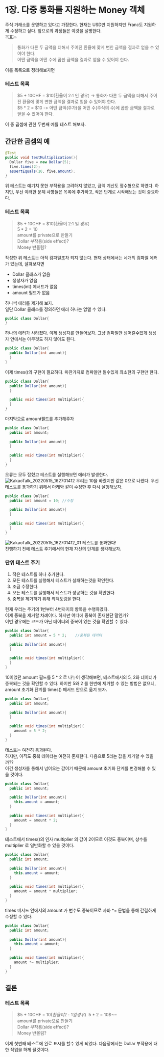 # 1장. 다중 통화를 지원하는 Money 객체
주식 거래소를 운영하고 있다고 가정한다. 현재는 USD만 지원하지만 Franc도 지원하게 수정하고 싶다. 앞으로의 과정들은 이것을 설명한다.  
목표는
> 통화가 다른 두 금액을 더해서 주어진 환율에 맞게 변한 금액을 결과로 얻을 수 있어야 한다.  
> 어떤 금액을 어떤 수에 곱한 금액을 결과로 얻을 수 있어야 한다.

이를 목록으로 정리해보자면
### 테스트 목록
> $5 + 10CHF = $10(환율이 2:1 인 경우) -> 통화가 다른 두 금액을 더해서 주어진 환율에 맞게 변한 금액을 결과로 얻을 수 있어야 한다.  
> $5 * 2 = $10 -> 어떤 금액(주가)을 어떤 수(주식의 수)에 곱한 금액을 결과로 얻을 수 있어야 한다.

이 중 곱셈에 관한 두번째 예를 테스트 해보자.

## 간단한 곱셈의 예
```JAVA
@Test
public void testMultiplication(){
  Dollar five = new Dollar(5);
  five.times(2);
  assertEquals(10, five.amount);
}
```
위 테스트는 예기치 못한 부작용을 고려하지 않았고, 금액 계산도 정수형으로 하였다. 
하지만, 우선 이러한 문제 사항들은 목록에 추가하고, 작은 단계로 시작해보는 것이 중요하다.  
### 테스트 목록
> $5 + 10CHF = $10(환율이 2:1 일 경우)  
> $5 * 2 = 10$  
> amount를 private으로 만들기  
> Dollar 부작용(side effect)?  
> Money 반올림?

작성한 위 테스트는 아직 컴파일조차 되지 않는다. 현재 상태에서는 네개의 컴파일 에러가 있는데, 살펴보자면
 - Dollar 클래스가 없음
 - 생성자가 없음
 - times(int) 메서드가 없음
 - amount 필드가 없음

하나씩 에러를 제거해 보자.  
일단 Dollar 클래스를 정의하면 에러 하나는 없앨 수 있다.
```JAVA
public class Dollar{
}
```

하나의 에러가 사라졌다. 이제 생성자를 만들어보자. 그냥 컴파일만 넘어갈수있게 생성자 안에서는 아무것도 하지 않아도 된다.
```JAVA
public class Dollar{  
  public Dollar(int amount){
  }
}
```

이제 times()의 구현이 필요하다. 마찬가지로 컴파일만 될수있게 최소한의 구현만 한다.
```JAVA
public class Dollar{  
  public Dollar(int amount){
  }
  
  public void times(int multiplier){
  }
}
```

마지막으로 amount필드를 추가해주자
```JAVA
public class Dollar{  
  public int amount;
  
  public Dollar(int amount){
  }
  
  public void times(int multiplier){
  }
}
```
오류는 모두 잡혔고 테스트를 실행해보면 에러가 발생한다.  
![KakaoTalk_20220515_162701412](https://user-images.githubusercontent.com/50142323/168462077-697fef1e-07e9-4b71-bb2b-66628d670659.jpg)
우리는 10을 바랐지만 값은 0으로 나왔다. 우선 테스트를 통과하기 위해서 아래와 같이 수정한 후 다시 실행해보자.
```JAVA
public class Dollar{  
  public int amount = 10; //수정
  
  public Dollar(int amount){
  }
  
  public void times(int multiplier){
  }
}
```
![KakaoTalk_20220515_162701412_01](https://user-images.githubusercontent.com/50142323/168462157-58ecd7df-c21f-466f-91e3-a750690a2127.jpg)
테스트를 통과한다!  
진행하기 전에 테스트 주기에서의 현재 자신의 단계를 생각해보자.

### 단위 테스트 주기 
1. 작은 테스트를 하나 추가한다.
2. 모든 테스트를 실행해서 테스트가 실패하는것을 확인한다.
3. 조금 수정한다.
4. 모든 테스트를 실행해서 테스트가 성공하는 것을 확인한다.
5. 중복을 제거하기 위해 리팩토링을 한다.

현재 우리는 주기의 1번부터 4번까지의 항목을 수행하였다.  
이제 중복을 제거할 차례이다. 하지만 어디에 중복이 존재한단 말인가?  
이번 경우에는 코드가 아닌 데이터의 중복이 있는 것을 확인할 수 있다.  
```JAVA
public class Dollar{  
  public int amount = 5 * 2;    //중복된 데이터
  
  public Dollar(int amount){
  }
  
  public void times(int multiplier){
  }
}
```
10이었던 amount 필드를 5 * 2 로 나누어 생각해보면, 테스트에서의 5, 2와 데이터가 중복되는 것을 확인할 수 있다.
하지만 5와 2 를 한번에 제거할 수 있는 방법은 없으니, amount 초기화 단계를 times() 메서드 안으로 옮겨 보자. 
```JAVA
public class Dollar{  
  public int amount;
  
  public Dollar(int amount){
  }
  
  public void times(int multiplier){
    amount = 5 * 2;
  }
}
```
테스트는 여전히 통과된다.  
하지만, 아직도 중복 데이터는 여전히 존재한다. 다음으로 5라는 값을 제거할 수 있을까??  
이건 생성자를 통해서 넘어오는 값이기 때문에 amount 초기화 단계를 변경해볼 수 있을 것이다.
```JAVA
public class Dollar{  
  public int amount;
  
  public Dollar(int amount){
    this.amount = amount;
  }
  
  public void times(int multiplier){
    amount = amount * 2;
  }
}
```
테스트에서 times()의 인자 multiplier 의 값이 2이므로 이것도 중복이며, 상수를 multiplier 로 일반화할 수 있을 것이다.
```JAVA
public class Dollar{  
  public int amount;
  
  public Dollar(int amount){
    this.amount = amount;
  }
  
  public void times(int multiplier){
    amount = amount * multiplier;
  }
}
```
times 메서드 안에서의 amount 가 변수도 중복이므로 자바 *= 문법을 통해 간결하게 수정할 수 있다.
```JAVA
public class Dollar{  
  public int amount;
  
  public Dollar(int amount){
    this.amount = amount;
  }
  
  public void times(int multiplier){
    amount *= multiplier;
  }
}
```

## 결론
### 테스트 목록
> $5 + 10CHF = $10(환율이 2:1 일 경우)  
> ~~$5 * 2 = 10$~~  
> amount를 private으로 만들기  
> Dollar 부작용(side effect)?  
> Money 반올림?

이제 첫번째 테스트에 완료 표시를 할수 있게 되었다. 다음장에서는 Dollar 부작용에 대한 작업을 하게 될것이다.  
